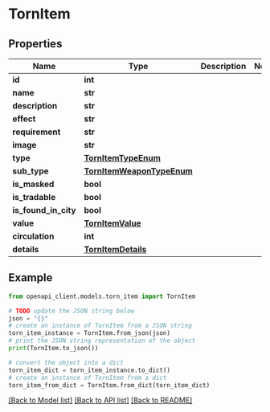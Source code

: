 # TornItem


## Properties

Name | Type | Description | Notes
------------ | ------------- | ------------- | -------------
**id** | **int** |  | 
**name** | **str** |  | 
**description** | **str** |  | 
**effect** | **str** |  | 
**requirement** | **str** |  | 
**image** | **str** |  | 
**type** | [**TornItemTypeEnum**](TornItemTypeEnum.md) |  | 
**sub_type** | [**TornItemWeaponTypeEnum**](TornItemWeaponTypeEnum.md) |  | 
**is_masked** | **bool** |  | 
**is_tradable** | **bool** |  | 
**is_found_in_city** | **bool** |  | 
**value** | [**TornItemValue**](TornItemValue.md) |  | 
**circulation** | **int** |  | 
**details** | [**TornItemDetails**](TornItemDetails.md) |  | 

## Example

```python
from openapi_client.models.torn_item import TornItem

# TODO update the JSON string below
json = "{}"
# create an instance of TornItem from a JSON string
torn_item_instance = TornItem.from_json(json)
# print the JSON string representation of the object
print(TornItem.to_json())

# convert the object into a dict
torn_item_dict = torn_item_instance.to_dict()
# create an instance of TornItem from a dict
torn_item_from_dict = TornItem.from_dict(torn_item_dict)
```
[[Back to Model list]](../README.md#documentation-for-models) [[Back to API list]](../README.md#documentation-for-api-endpoints) [[Back to README]](../README.md)


